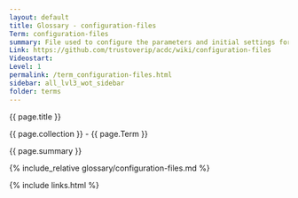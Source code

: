 ```yaml
---
layout: default
title: Glossary - configuration-files
Term: configuration-files
summary: File used to configure the parameters and initial settings for some computer programs
Link: https://github.com/trustoverip/acdc/wiki/configuration-files
Videostart: 
Level: 1
permalink: /term_configuration-files.html
sidebar: all_lvl3_wot_sidebar
folder: terms
---
```


{{ page.title }}

{{ page.collection }} - {{ page.Term }}

   {{ page.summary }}

{% include_relative glossary/configuration-files.md %}

 {% include links.html %} 
